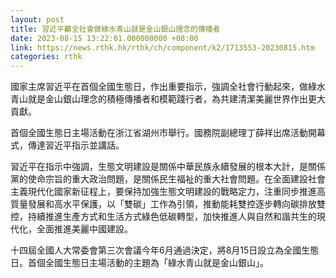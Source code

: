 ```yaml
---
layout: post
title: 習近平籲全社會做綠水青山就是金山銀山理念的傳播者
date: 2023-08-15 13:22:01.000000000 +08:00
link: https://news.rthk.hk/rthk/ch/component/k2/1713553-20230815.htm
categories: rthk
---
```


國家主席習近平在首個全國生態日，作出重要指示，強調全社會行動起來，做綠水青山就是金山銀山理念的積極傳播者和模範踐行者，為共建清潔美麗世界作出更大貢獻。

首個全國生態日主場活動在浙江省湖州市舉行。國務院副總理丁薛祥出席活動開幕式，傳達習近平指示並講話。

習近平在指示中強調，生態文明建設是關係中華民族永續發展的根本大計，是關係黨的使命宗旨的重大政治問題，是關係民生福祉的重大社會問題。在全面建設社會主義現代化國家新征程上，要保持加強生態文明建設的戰略定力，注重同步推進高質量發展和高水平保護，以「雙碳」工作為引領，推動能耗雙控逐步轉向碳排放雙控，持續推進生產方式和生活方式綠色低碳轉型，加快推進人與自然和諧共生的現代化，全面推進美麗中國建設。

十四屆全國人大常委會第三次會議今年6月通過決定，將8月15日設立為全國生態日。首個全國生態日主場活動的主題為「綠水青山就是金山銀山」。
